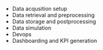 - Data acqusition setup
- Data retrieval and preprocessing
- Data storage and postprocessing
- Data simulation 
- Devops
-  Dashboarding and KPI generation